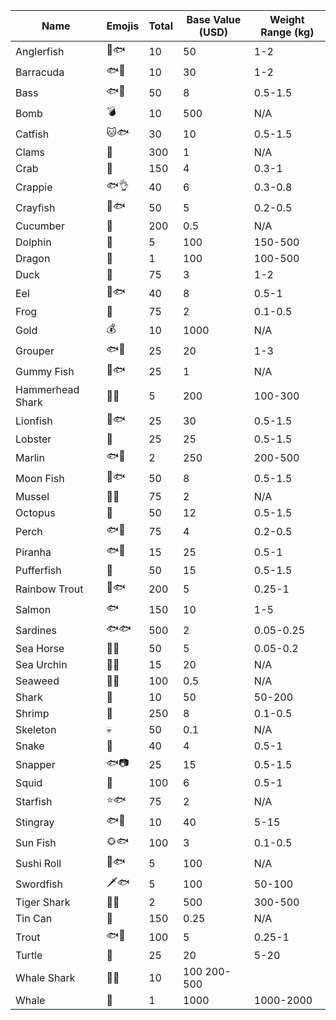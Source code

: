 Name | Emojis | Total | Base Value (USD) | Weight Range (kg)
--- | --- | --- | --- | ---
Anglerfish | 🎣🐟 | 10 | 50 | 1-2
Barracuda | 🐟🌊 | 10 | 30 | 1-2
Bass | 🐟🎸 | 50 | 8 | 0.5-1.5
Bomb | 💣 | 10 | 500 | N/A
Catfish | 🐱🐟 | 30 | 10 | 0.5-1.5
Clams | 🐚 | 300 | 1 | N/A
Crab | 🦀 | 150 | 4 | 0.3-1
Crappie | 🐟👌 | 40 | 6 | 0.3-0.8
Crayfish | 🦞🐟 | 50 | 5 | 0.2-0.5
Cucumber | 🥒 | 200 | 0.5 | N/A
Dolphin | 🐬 | 5 | 100 | 150-500
Dragon | 🐉 | 1 | 100 | 100-500
Duck | 🦆 | 75 | 3 | 1-2
Eel | 🐍🐟 | 40 | 8 | 0.5-1
Frog | 🐸 | 75 | 2 | 0.1-0.5
Gold | 💰 | 10 | 1000 | N/A
Grouper | 🐟👥 | 25 | 20 | 1-3
Gummy Fish | 🍬🐟 | 25 | 1 | N/A
Hammerhead Shark | 🔨🦈 | 5 | 200 | 100-300
Lionfish | 🦁🐟 | 25 | 30 | 0.5-1.5
Lobster | 🦞 | 25 | 25 | 0.5-1.5
Marlin | 🐟🔨 | 2 | 250 | 200-500
Moon Fish | 🌚🐟 | 50 | 8 | 0.5-1.5
Mussel | 🐚🦪 | 75 | 2 | N/A
Octopus | 🐙 | 50 | 12 | 0.5-1.5
Perch | 🐟🌾 | 75 | 4 | 0.2-0.5
Piranha | 🐟🦷 | 15 | 25 | 0.5-1
Pufferfish | 🐡 | 50 | 15 | 0.5-1.5
Rainbow Trout | 🌈🐟 | 200 | 5 | 0.25-1
Salmon | 🐟 | 150 | 10 | 1-5
Sardines | 🐟🐟 | 500 | 2 | 0.05-0.25
Sea Horse | 🐎🦐 | 50 | 5 | 0.05-0.2
Sea Urchin | 🐚🌟 | 15 | 20 | N/A
Seaweed | 🌿🌊 | 100 | 0.5 | N/A
Shark | 🦈 | 10 | 50 | 50-200
Shrimp | 🦐 | 250 | 8 | 0.1-0.5
Skeleton | 💀 | 50 | 0.1 | N/A
Snake | 🐍 | 40 | 4 | 0.5-1
Snapper | 🐟📷 | 25 | 15 | 0.5-1.5
Squid | 🦑 | 100 | 6 | 0.5-1
Starfish | ⭐️🐟 | 75 | 2 | N/A
Stingray | 🐟🔪 | 10 | 40 | 5-15
Sun Fish | 🌞🐟 | 100 | 3 | 0.1-0.5
Sushi Roll | 🍣🐟 | 5 | 100 | N/A
Swordfish | 🗡️🐟 | 5 | 100 | 50-100
Tiger Shark | 🐯🦈 | 2 | 500 | 300-500
Tin Can | 🥫 | 150 | 0.25 | N/A
Trout | 🐟🌲 | 100 | 5 | 0.25-1
Turtle | 🐢 | 25 | 20 | 5-20
Whale Shark |	🐋🦈 | 10 | 100	200-500
Whale | 🐳 | 1 | 1000 | 1000-2000
